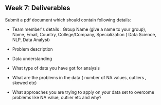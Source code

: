 ## Week 7: Deliverables

Submit a pdf document which should contain following details:

- Team member's details : Group Name (give a name to your group), Name, Email, Country, College/Company, Specialization ( Data Science, NLP, Data Analyst)

- Problem description

- Data understanding

- What type of data you have got for analysis

- What are the problems in the data ( number of NA values, outliers , skewed etc)

- What approaches you are trying to apply on your data set to overcome problems like NA value, outlier etc and why?
